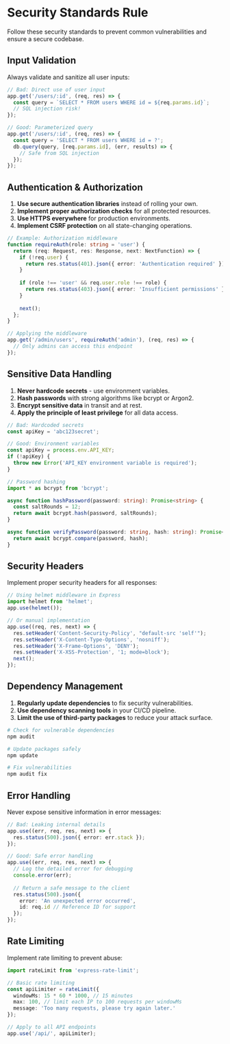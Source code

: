 # Security Standards Rule

Follow these security standards to prevent common vulnerabilities and ensure a secure codebase.

## Input Validation

Always validate and sanitize all user inputs:

```typescript
// Bad: Direct use of user input
app.get('/users/:id', (req, res) => {
  const query = `SELECT * FROM users WHERE id = ${req.params.id}`;
  // SQL injection risk!
});

// Good: Parameterized query
app.get('/users/:id', (req, res) => {
  const query = 'SELECT * FROM users WHERE id = ?';
  db.query(query, [req.params.id], (err, results) => {
    // Safe from SQL injection
  });
});
```

## Authentication & Authorization

1. **Use secure authentication libraries** instead of rolling your own.
2. **Implement proper authorization checks** for all protected resources.
3. **Use HTTPS everywhere** for production environments.
4. **Implement CSRF protection** on all state-changing operations.

```typescript
// Example: Authorization middleware
function requireAuth(role: string = 'user') {
  return (req: Request, res: Response, next: NextFunction) => {
    if (!req.user) {
      return res.status(401).json({ error: 'Authentication required' });
    }
    
    if (role !== 'user' && req.user.role !== role) {
      return res.status(403).json({ error: 'Insufficient permissions' });
    }
    
    next();
  };
}

// Applying the middleware
app.get('/admin/users', requireAuth('admin'), (req, res) => {
  // Only admins can access this endpoint
});
```

## Sensitive Data Handling

1. **Never hardcode secrets** - use environment variables.
2. **Hash passwords** with strong algorithms like bcrypt or Argon2.
3. **Encrypt sensitive data** in transit and at rest.
4. **Apply the principle of least privilege** for all data access.

```typescript
// Bad: Hardcoded secrets
const apiKey = 'abc123secret';

// Good: Environment variables
const apiKey = process.env.API_KEY;
if (!apiKey) {
  throw new Error('API_KEY environment variable is required');
}

// Password hashing
import * as bcrypt from 'bcrypt';

async function hashPassword(password: string): Promise<string> {
  const saltRounds = 12;
  return await bcrypt.hash(password, saltRounds);
}

async function verifyPassword(password: string, hash: string): Promise<boolean> {
  return await bcrypt.compare(password, hash);
}
```

## Security Headers

Implement proper security headers for all responses:

```typescript
// Using helmet middleware in Express
import helmet from 'helmet';
app.use(helmet());

// Or manual implementation
app.use((req, res, next) => {
  res.setHeader('Content-Security-Policy', "default-src 'self'");
  res.setHeader('X-Content-Type-Options', 'nosniff');
  res.setHeader('X-Frame-Options', 'DENY');
  res.setHeader('X-XSS-Protection', '1; mode=block');
  next();
});
```

## Dependency Management

1. **Regularly update dependencies** to fix security vulnerabilities.
2. **Use dependency scanning tools** in your CI/CD pipeline.
3. **Limit the use of third-party packages** to reduce your attack surface.

```bash
# Check for vulnerable dependencies
npm audit

# Update packages safely
npm update

# Fix vulnerabilities
npm audit fix
```

## Error Handling

Never expose sensitive information in error messages:

```typescript
// Bad: Leaking internal details
app.use((err, req, res, next) => {
  res.status(500).json({ error: err.stack });
});

// Good: Safe error handling
app.use((err, req, res, next) => {
  // Log the detailed error for debugging
  console.error(err);
  
  // Return a safe message to the client
  res.status(500).json({ 
    error: 'An unexpected error occurred',
    id: req.id // Reference ID for support
  });
});
```

## Rate Limiting

Implement rate limiting to prevent abuse:

```typescript
import rateLimit from 'express-rate-limit';

// Basic rate limiting
const apiLimiter = rateLimit({
  windowMs: 15 * 60 * 1000, // 15 minutes
  max: 100, // limit each IP to 100 requests per windowMs
  message: 'Too many requests, please try again later.'
});

// Apply to all API endpoints
app.use('/api/', apiLimiter);
``` 